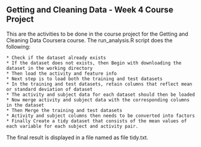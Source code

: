 ## Getting and Cleaning Data - Week 4 Course Project

This are the activities to be done in the course project for the Getting and Cleaning Data Coursera course. The run_analysis.R script does the following:

    * Check if the dataset already exists 
    * If the dataset does not exists, then Begin with downloading the dataset in the working directory
    * Then load the activity and feature info
    * Next step is to load both the training and test datasets
    * In the training and test datasets, retain columns that reflect mean or standard deviation of dataset
    * The activity and subject data for each dataset should then be loaded
    * Now merge activity and subject data with the corresponding columns in the dataset
    * Then Merge the training and test datasets
    * Activity and subject columns then needs to be converted into factors
    * Finally Create a tidy dataset that consists of the mean values of each variable for each subject and activity pair.

The final result is displayed in a file named as file tidy.txt.
